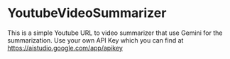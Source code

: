 # YoutubeVideoSummarizer
This is a simple Youtube URL to video summarizer that use Gemini for the summarization. Use your own API Key which you can find at https://aistudio.google.com/app/apikey
